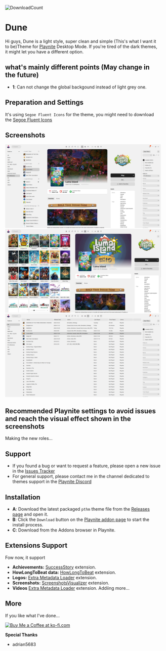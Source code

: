 ![DownloadCount](https://img.shields.io/github/downloads/sakasakiking/Dune/total.svg)

# Dune
Hi guys, Dune is a light style, super clean and simple (This's what I want it to be)Theme for [Playnite](https://github.com/JosefNemec/Playnite) Desktop Mode. If you're tired of the dark themes, it might let you have a different option.

## what's mainly different points (May change in the future)
- **1**: Can not change the global backgound instead of light grey one.

## Preparation and Settings
It's using ``Segoe Fluent Icons`` for the theme, you might need to download the [Segoe Fluent Icons](https://learn.microsoft.com/zh-cn/windows/apps/design/downloads/#fonts)
## Screenshots
![Screenshot](https://raw.githubusercontent.com/sakasakiking/Dune/refs/heads/main/Screenshots/Screenshots01.jpg)
![Screenshot](https://raw.githubusercontent.com/sakasakiking/Dune/refs/heads/main/Screenshots/Screenshots02.jpg)
![Screenshot](https://raw.githubusercontent.com/sakasakiking/Dune/refs/heads/main/Screenshots/Screenshots03.jpg)

## Recommended Playnite settings to avoid issues and reach the visual effect shown in the screenshots
Making the new roles...

## Support
- If you found a bug or want to request a feature, please open a new issue in the [Issues Tracker](https://github.com/sakasakiking/FusionX/issues)
- For general support, please contact me in the channel dedicated to themes support in the [Playnite Discord](https://discord.com/channels/365863063296933888/808419347105447957)

## Installation
- **A**: Download the latest packaged `pthm` theme file from the [Releases page](https://github.com/sakasakiking/Dune/releases/tag/Latest) and open it.
- **B**: Click the `Download` button on the [Playnite addon page](https://playnite.link/addons.html#Dune_267ceefe-e1d4-4817-ac57-0b4ae5b7f884) to start the install process.
- **C**: Download from the Addons browser in Playnite.

## Extensions Support
Fow now, it support
- **Achievements:** [SuccessStory](https://playnite.link/addons.html#playnite-successstory-plugin) extension.
- **HowLongToBeat data:** [HowLongToBeat](https://playnite.link/addons.html#playnite-howlongtobeat-plugin) extension.
- **Logos:** [Extra Metadata Loader](https://playnite.link/addons.html#ExtraMetadataLoader_705fdbca-e1fc-4004-b839-1d040b8b4429) extension.
- **Screenshots:** [ScreenshotsVisualizer](https://playnite.link/addons.html#playnite-screenshotsvisualizer-plugin) extension.
- **Videos** [Extra Metadata Loader](https://playnite.link/addons.html#ExtraMetadataLoader_705fdbca-e1fc-4004-b839-1d040b8b4429) extension.
Addiing more...

## More
If you like what I've done...

<a href='https://ko-fi.com/sakasaki30' target='_blank'><img height='36' style='border:0px;height:36px;' src='https://cdn.ko-fi.com/cdn/kofi1.png?v=2' border='0' alt='Buy Me a Coffee at ko-fi.com' /></a> 

**Special Thanks** 
- adrian5683




